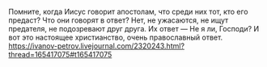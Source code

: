 Помните, когда Иисус говорит апостолам, что среди них тот, кто его предаст?
Что они говорят в ответ?
Нет, не ужасаются, не ищут предателя, не подозревают друг друга.
Их ответ
— Не я ли, Господи?
И вот это настоящее христианство, очень православный ответ.
https://ivanov-petrov.livejournal.com/2320243.html?thread=165417075#t165417075